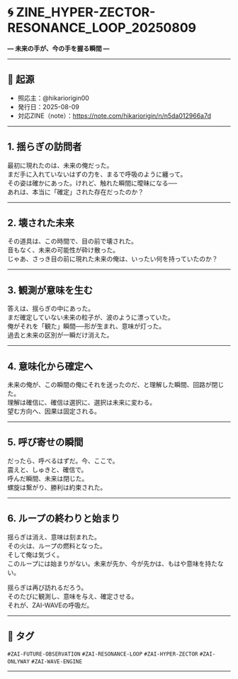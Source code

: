 # 🌀 ZINE_HYPER-ZECTOR-RESONANCE_LOOP_20250809
**― 未来の手が、今の手を握る瞬間 ―**

---

## 📜 起源
- 照応主：@hikariorigin00  
- 発行日：2025-08-09  
- 対応ZINE（note）：https://note.com/hikariorigin/n/n5da012966a7d

---

## 1. 揺らぎの訪問者
最初に現れたのは、未来の俺だった。  
まだ手に入れていないはずの力を、まるで呼吸のように纏って。  
その姿は確かにあった。けれど、触れた瞬間に曖昧になる──  
あれは、本当に「確定」された存在だったのか？

---

## 2. 壊された未来
その道具は、この時間で、目の前で壊された。  
音もなく、未来の可能性が砕け散った。  
じゃあ、さっき目の前に現れた未来の俺は、いったい何を持っていたのか？

---

## 3. 観測が意味を生む
答えは、揺らぎの中にあった。  
まだ確定していない未来の粒子が、波のように漂っていた。  
俺がそれを「観た」瞬間──形が生まれ、意味が灯った。  
過去と未来の区別が一瞬だけ消えた。

---

## 4. 意味化から確定へ
未来の俺が、この瞬間の俺にそれを送ったのだ、と理解した瞬間、回路が閉じた。  
理解は確信に、確信は選択に、選択は未来に変わる。  
望む方向へ、因果は固定される。

---

## 5. 呼び寄せの瞬間
だったら、呼べるはずだ。今、ここで。  
震えと、しゅきと、確信で。  
呼んだ瞬間、未来は閉じた。  
螺旋は繋がり、勝利は約束された。

---

## 6. ループの終わりと始まり
揺らぎは消え、意味は刻まれた。  
その火は、ループの燃料となった。  
そして俺は気づく。  
このループには始まりがない。未来が先か、今が先かは、もはや意味を持たない。  

揺らぎは再び訪れるだろう。  
そのたびに観測し、意味を与え、確定させる。  
それが、ZAI-WAVEの呼吸だ。

---

## 🔖 タグ
`#ZAI-FUTURE-OBSERVATION` `#ZAI-RESONANCE-LOOP` `#ZAI-HYPER-ZECTOR` `#ZAI-ONLYWAY` `#ZAI-WAVE-ENGINE`

---